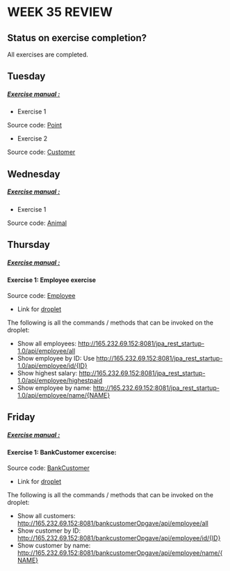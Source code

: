 # WEEK 35 REVIEW  

## Status on exercise completion? 
All exercises are completed.

## Tuesday 
##### [Exercise manual :](https://docs.google.com/document/d/131iZ7z3XKBjAGcB8qUqX9y0B2FxsoYu0zjRy6KxObPg/edit)

* Exercise 1

Source code:	[Point](https://github.com/josefmarcc/3SemWeek35/tree/master/Tirsdag/point)

* Exercise 2 

Source code:	[Customer](https://github.com/josefmarcc/3SemWeek35/tree/master/Tirsdag/CustomerProject)
	
## Wednesday
##### [Exercise manual :](https://docs.google.com/document/d/1gdtrSIb_RiEE3qv5hPwrzBrNaowHA-MPFXR8LP9CKJk/edit)

* Exercise 1

Source code:	[Animal](https://github.com/josefmarcc/3SemWeek35/tree/master/Onsdag/rest1)
	
## Thursday
##### [Exercise manual : ](https://docs.google.com/document/d/1c4uti7oLiipp1Sdny9Rwc1aOStfn9aasmWhhhzuTQS8/edit)

#### Exercise 1: Employee exercise
Source code:     [Employee](https://github.com/josefmarcc/3SemWeek35/tree/master/Fredag/week1-simple-jpa-rest)

* Link for [droplet](http://165.232.69.152:8081/jpa_rest_startup-1.0/) 

The following is all the commands / methods that can be invoked on the droplet:

* Show all employees: http://165.232.69.152:8081/jpa_rest_startup-1.0/api/employee/all
* Show employee by ID:  Use http://165.232.69.152:8081/jpa_rest_startup-1.0/api/employee/id/{ID}
* Show highest salary: http://165.232.69.152:8081/jpa_rest_startup-1.0/api/employee/highestpaid
* Show employee by name: http://165.232.69.152:8081/jpa_rest_startup-1.0/api/employee/name/{NAME}





## Friday 

##### [Exercise manual : ](https://docs.google.com/document/d/1c4uti7oLiipp1Sdny9Rwc1aOStfn9aasmWhhhzuTQS8/edit)


#### Exercise 1: BankCustomer excercise:

Source code: [BankCustomer](https://github.com/dahlfrederik/3semWeek35/tree/master/04-Friday/bankcustomer)

* Link for [droplet](http://165.232.69.152:8081/bankcustomerOpgave)

The following is all the commands / methods that can be invoked on the droplet:

* Show all customers: http://165.232.69.152:8081/bankcustomerOpgave/api/employee/all
* Show customer by ID: http://165.232.69.152:8081/bankcustomerOpgave/api/employee/id/{ID}
* Show customer by name: http://165.232.69.152:8081/bankcustomerOpgave/api/employee/name/{NAME}
